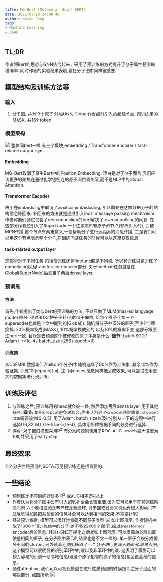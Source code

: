 ```yaml
---
title: MG-Bert (Molecular Graph BERT)
date: 2021-07-18 14:08:48
author: Kevin Feng
tags:
- Machine Learning
- QSAR
---
```


## TL;DR
作者将Bert的思想与GNN结合起来，采用了预训练的方式提升了分子属性预测的准确率. 同时作者的实验结果表明,氢在分子图中同样很重要.
<!--more-->

## 模型结构及训练方法等

### 输入
1. 分子图, 共有13个原子 外加UNK, Global作者额外引入的超级节点, 预训练用的MASK. 共16个token

### 模型架构
![](model.png)
整体同bert一样,有三个模块,embedding / Transformer encoder / task-related output layer.

#### Embedding
MG-Bert取消了原生Bert中的Position Embedding, 理由是对于分子而言,我们应该更多的聚焦在通过化学键相连的原子间位置关系,而不是NLP中的Global Attention.

#### Transformer Encoder
由于在embedding中取消了position embeddding, 所以需要在这部分把分子的结构信息补回来. 补回来的方法就是通过引入local message passing mechanism.
作者称他们通过包含了res-connection的bert解决了 oversmoothing的问题.
在这部分作者还引入了SuperNode.一个连接着所有原子的节点(额外引入的), 会被MPN传播.这个节点有两重意义,一是帮助分子进行远距离的消息传播, 二是我们可以用这个节点表示整个分子,在训练下游任务的时候可以从这里获取信息. 

#### task-related output layer
这部分对于不同任务 包括预训练还是finetune都是不同的, 所以预训练只是训练了embedding以及transformer encoder部分.
对于finetune任务就是在Global(SuperNode)后面接了两层dense layer.

### 预训练

#### 方法
首先,作者提出了类似bert的预训练的方法, 不过只做了MLM(masked language model)部分, 通过RDKit把分子转化成2d无向图, 给每个原子连接一个supernode(也就是上文中提到的[Global]). 随机将分子中15%的原子(至少1个)替换掉: 80%概率换成[MASK], 10%概率换成别的,以及10%的概率不变.这部分跟原生bert一致. 目标是去预测这个被修改的原子本身是什么.
__细节:__ batch SGD / Adam / lr=1e-4 / batch_size=256 / epoch=10

#### 训练集
从ChEMBL数据集(1.7million个分子)中随机选择了90%作为训练集, 其余10%作为验证集, 训练10个epoch即可. 注: 用moses,感觉同样能达成效果, 可以尝试使用更大的数据集进行预训练.

## 训练及评估
1. 与训练之后,  预训练用的head就会被一处, 然后添加两层dense layer 用于其他任务.
__细节:__ 使用dropout避免过拟合,作者认为这个dropout非常重要. dropout rate需要设为[0-0.5]. 用了Adam, batch_size以及lr分别从一下的选项中进行选择{16,32,64},{1e-5,5e-5,1e-4}, 具体用那种根据不同的任务进行选择.
2. 评价: 对于回归模型采用R<sup>2</sup> 而分类问题则使用了ROC-AUC. epoch最大设置为100,并采用了early stop.

## 最终效果
11个分子性质预测的SOTA.可见预训练还是很重要的.

## 一些结论
- 预训练比不预训练好很多 R<sup>2</sup> 或AUC相差2%以上
- 作者认为将分子图中没有引入的氢补全会比较重要,因为它可以用于在预训练阶段判断 六个碳相连的是苯环还是普通环, 对于回归任务来说也有很大影响. (不过我觉得如果把共价键的信息补全可以达到相同的效果,不需要补氢)
- 经过预训练后, 模型可以很好地编码不同原子类型
![](tsne.png)
如上图所示, 作者随机抽取了1000个预训练集中的分子(差不多22000个原子),经过transformer encoder后的信息. 经过t-SNE可视化之后就如上图所示. 可以很简单的看出即使是相同的原子, 在分子图中表示的结果也是不太一样的. 单一原子会被分成很多不同的cluster. 另外锁着还随机抽取了一个分子进行更深入的研究.结果表明,这个模型可以很明显的识别苯环中的碳以及非苯环中的碳. 这表明了模型可以较为容易的识别一阶邻域信息(跟这个原子相邻的原子的信息)甚至更高级的信息.
- 通过attention, 我们可以可视化模型在进行性质预测的时候跟关注分子层面的哪些部分. 如图所示
![](att.png)
